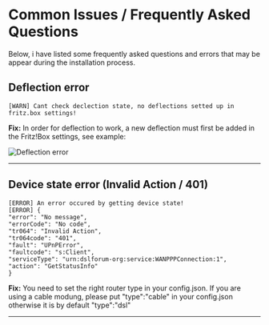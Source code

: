 # Common Issues / Frequently Asked Questions

Below, i have listed some frequently asked questions and errors that may be appear during the installation process.

## Deflection error

`[WARN] Cant check declection state, no deflections setted up in fritz.box settings!`

**Fix:** In order for deflection to work, a new deflection must first be added in the Fritz!Box settings, see example:

<img src="https://github.com/SeydX/homebridge-fritz-platform/blob/master/docs/images/deflection.png" align="center" alt="Deflection error">

<hr>

## Device state error (Invalid Action / 401)

```
[ERROR] An error occured by getting device state!
[ERROR] {
"error": "No message",
"errorCode": "No code",
"tr064": "Invalid Action",
"tr064code": "401",
"fault": "UPnPError",
"faultcode": "s:Client",
"serviceType": "urn:dslforum-org:service:WANPPPConnection:1",
"action": "GetStatusInfo"
}
```

**Fix:** You need to set the right router type in your config.json. If you are using a cable modung, please put "type":"cable" in your config.json otherwise it is by default "type":"dsl"

<hr>
